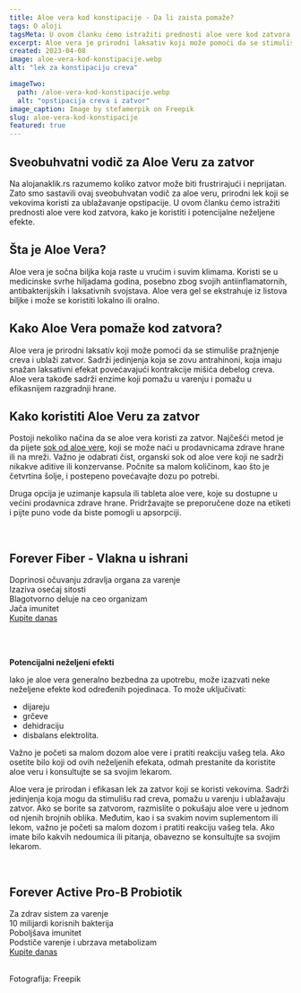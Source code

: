 ```yaml
---
title: Aloe vera kod konstipacije - Da li zaista pomaže?
tags: O aloji
tagsMeta: U ovom članku ćemo istražiti prednosti aloe vere kod zatvora, kako je koristiti i potencijalne neželjene efekte. Sveobuhvatan vodič za aloe veru, prirodni lek koji se vekovima koristi za ublažavanje opstipacije.
excerpt: Aloe vera je prirodni laksativ koji može pomoći da se stimuliše pražnjenje creva i ublaži zatvor.
created: 2023-04-08
image: aloe-vera-kod-konstipacije.webp
alt: "lek za konstipaciju creva"

imageTwo:
  path: /aloe-vera-kod-konstipacije.webp
  alt: "opstipacija creva i zatvor"
image_caption: Image by stefamerpik on Freepik
slug: aloe-vera-kod-konstipacije
featured: true
---
```



<div class="text-component line-height-lg v-space-md">


## Sveobuhvatni vodič za Aloe Veru za zatvor

Na alojanaklik.rs razumemo koliko zatvor može biti frustrirajući i neprijatan. Zato smo sastavili ovaj sveobuhvatan vodič za aloe veru, prirodni lek koji se vekovima koristi za ublažavanje opstipacije. U ovom članku ćemo istražiti prednosti aloe vere kod zatvora, kako je koristiti i potencijalne neželjene efekte.

## Šta je Aloe Vera?

Aloe vera je sočna biljka koja raste u vrućim i suvim klimama. Koristi se u medicinske svrhe hiljadama godina, posebno zbog svojih antiinflamatornih, antibakterijskih i laksativnih svojstava. Aloe vera gel se ekstrahuje iz listova biljke i može se koristiti lokalno ili oralno.

## Kako Aloe Vera pomaže kod zatvora?

Aloe vera je prirodni laksativ koji može pomoći da se stimuliše pražnjenje creva i ublaži zatvor. Sadrži jedinjenja koja se zovu antrahinoni, koja imaju snažan laksativni efekat povećavajući kontrakcije mišića debelog creva. Aloe vera takođe sadrži enzime koji pomažu u varenju i pomažu u efikasnijem razgradnji hrane.

## Kako koristiti Aloe Veru za zatvor

Postoji nekoliko načina da se aloe vera koristi za zatvor. Najčešći metod je da pijete [sok od aloe vere](/napici/), koji se može naći u prodavnicama zdrave hrane ili na mreži. Važno je odabrati čist, organski sok od aloe vere koji ne sadrži nikakve aditive ili konzervanse. Počnite sa malom količinom, kao što je četvrtina šolje, i postepeno povećavajte dozu po potrebi.

Druga opcija je uzimanje kapsula ili tableta aloe vere, koje su dostupne u većini prodavnica zdrave hrane. Pridržavajte se preporučene doze na etiketi i pijte puno vode da biste pomogli u apsorpciji.

<br>

<div class="text-component__block padding-y-md padding-x-md radius-lg margin-top-md bg-white">
	<div class="grid gap-sm">
		<div class="col-4@md">
			<g-image class="" src="~/assets/img/forever_fiber.webp" alt="vlakna u ishrani"></g-image>
		</div>
		<div class="col-8@md">
			<div class="flex flex-wrap gap-sm items-center">
				<div class="">
					<h2 class="text-lg">Forever Fiber - Vlakna u ishrani</h2>
				</div>
        <div class="grid margin-bottom-lg gap-xxs">
					<div class="flex items-center text-sm">
						<g-image style="width: auto !important;" class="margin-left-important" src="~/assets/img/check.svg"></g-image>
							Doprinosi očuvanju zdravlja organa za varenje
					</div>
          <div class="flex items-center text-sm">
						<g-image style="width: auto !important;" class="margin-left-important" src="~/assets/img/check.svg"></g-image>
						 Izaziva osećaj sitosti
					</div>
          <div class="flex items-center text-sm">
						<g-image style="width: auto !important;" class="margin-left-important" src="~/assets/img/check.svg"></g-image>
							Blagotvorno deluje na ceo organizam
					</div>
          <div class="flex items-center text-sm">
						<g-image style="width: auto !important;" class="margin-left-important" src="~/assets/img/check.svg"></g-image>
						Jača imunitet
					</div>
				</div>
			</div>
			<div class="flex gap-md@sm gap-md flex-column flex-row@sm padding-top-lg justify-between@sm items-center">
				<a href="https://flpshop.rs/dodaci-ishrani/11651/forever-fiber/360000954255/personal.html" class="kupiteCTA btn btn--primary flex-grow center-between@lg justify-center btn--md">
					Kupite danas
				</a>
				<g-image style="width: auto !important;" class="" src="~/assets/img/logo-futer.png"></g-image>
			</div>
		</div>
	</div>
</div>

<br><br>

**Potencijalni neželjeni efekti**

Iako je aloe vera generalno bezbedna za upotrebu, može izazvati neke neželjene efekte kod određenih pojedinaca. To može uključivati:

- dijareju
- grčeve
- dehidraciju
- disbalans elektrolita.

Važno je početi sa malom dozom aloe vere i pratiti reakciju vašeg tela. Ako osetite bilo koji od ovih neželjenih efekata, odmah prestanite da koristite aloe veru i konsultujte se sa svojim lekarom.

Aloe vera je prirodan i efikasan lek za zatvor koji se koristi vekovima. Sadrži jedinjenja koja mogu da stimulišu rad creva, pomažu u varenju i ublažavaju zatvor. Ako se borite sa zatvorom, razmislite o pokušaju aloe vere u jednom od njenih brojnih oblika. Međutim, kao i sa svakim novim suplementom ili lekom, važno je početi sa malom dozom i pratiti reakciju vašeg tela. Ako imate bilo kakvih nedoumica ili pitanja, obavezno se konsultujte sa svojim lekarom.


<br>

<div class="text-component__block padding-y-md padding-x-md radius-lg margin-top-md bg-white">
	<div class="grid gap-sm">
		<div class="col-4@md">
			<g-image class="" src="~/assets/img/forever_active_pro_b.jpeg" alt="probiotik za nervozna creva"></g-image>
		</div>
		<div class="col-8@md">
			<div class="flex flex-wrap gap-sm items-center">
				<div class="">
					<h2 class="text-lg">Forever Active Pro-B Probiotik</h2>
				</div>
        <div class="grid margin-bottom-lg gap-xxs">
					<div class="flex items-center text-sm">
						<g-image style="width: auto !important;" class="margin-left-important" src="~/assets/img/check.svg"></g-image>
							Za zdrav sistem za varenje
					</div>
          <div class="flex items-center text-sm">
						<g-image style="width: auto !important;" class="margin-left-important" src="~/assets/img/check.svg"></g-image>
						  10 milijardi korisnih bakterija
					</div>
          <div class="flex items-center text-sm">
						<g-image style="width: auto !important;" class="margin-left-important" src="~/assets/img/check.svg"></g-image>
							Poboljšava imunitet
					</div>
          <div class="flex items-center text-sm">
						<g-image style="width: auto !important;" class="margin-left-important" src="~/assets/img/check.svg"></g-image>
							Podstiče varenje i ubrzava metabolizam
					</div>
				</div>
			</div>
			<div class="flex gap-md@sm gap-md flex-column flex-row@sm padding-top-lg justify-between@sm items-center">
				<a href="https://flpshop.rs/dodaci-ishrani/11842/forever-active-pro-b/360000954255/personal.html" class="kupiteCTA btn btn--primary flex-grow center-between@lg justify-center btn--md">
					Kupite danas
				</a>
				<g-image style="width: auto !important;" class="" src="~/assets/img/logo-futer.png"></g-image>
			</div>
		</div>
	</div>
</div>

<br>


Fotografija: Freepik

</div>